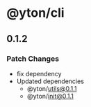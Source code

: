 # @yton/cli

## 0.1.2

### Patch Changes

- fix dependency
- Updated dependencies
  - @yton/utils@0.1.1
  - @yton/init@0.1.1
